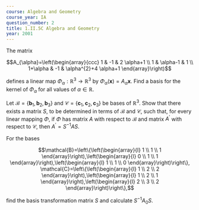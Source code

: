 ```yaml
---
course: Algebra and Geometry
course_year: IA
question_number: 2
title: 1.II.5C Algebra and Geometry
year: 2001
---
```



The matrix

$$A_{\alpha}=\left(\begin{array}{ccc}
1 & -1 & 2 \alpha+1 \\
1 & \alpha-1 & 1 \\
1+\alpha & -1 & \alpha^{2}+4 \alpha+1
\end{array}\right)$$

defines a linear map $\Phi_{\alpha}: \mathbb{R}^{3} \rightarrow \mathbb{R}^{3}$ by $\Phi_{\alpha}(\mathbf{x})=A_{\alpha} \mathbf{x}$. Find a basis for the kernel of $\Phi_{\alpha}$ for all values of $\alpha \in \mathbb{R}$.

Let $\mathcal{B}=\left\{\mathbf{b}_{1}, \mathbf{b}_{2}, \mathbf{b}_{3}\right\}$ and $\mathcal{C}=\left\{\mathbf{c}_{1}, \mathbf{c}_{2}, \mathbf{c}_{3}\right\}$ be bases of $\mathbb{R}^{3}$. Show that there exists a matrix $S$, to be determined in terms of $\mathcal{B}$ and $\mathcal{C}$, such that, for every linear mapping $\Phi$, if $\Phi$ has matrix $A$ with respect to $\mathcal{B}$ and matrix $A^{\prime}$ with respect to $\mathcal{C}$, then $A^{\prime}=S^{-1} A S$.

For the bases

$$\mathcal{B}=\left\{\left(\begin{array}{l}
1 \\
1 \\
1
\end{array}\right),\left(\begin{array}{l}
0 \\
1 \\
1
\end{array}\right),\left(\begin{array}{l}
1 \\
1 \\
0
\end{array}\right)\right\}, \mathcal{C}=\left\{\left(\begin{array}{l}
1 \\
2 \\
2
\end{array}\right),\left(\begin{array}{l}
1 \\
2 \\
1
\end{array}\right),\left(\begin{array}{l}
2 \\
3 \\
2
\end{array}\right)\right\},$$

find the basis transformation matrix $S$ and calculate $S^{-1} A_{0} S$.